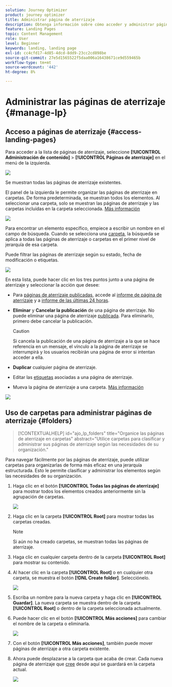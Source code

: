 ```yaml
---
solution: Journey Optimizer
product: journey optimizer
title: Administrar página de aterrizaje
description: Obtenga información sobre cómo acceder y administrar páginas de aterrizaje en Journey Optimizer
feature: Landing Pages
topic: Content Management
role: User
level: Beginner
keywords: landing, landing page
exl-id: cc4cfd17-4d85-4dcd-8dd9-23cc2cd898be
source-git-commit: 27e5d1565522f5daa006a16438671ce9d559465b
workflow-type: tm+mt
source-wordcount: '442'
ht-degree: 8%

---
```


# Administrar las páginas de aterrizaje {#manage-lp}

## Acceso a páginas de aterrizaje {#access-landing-pages}

Para acceder a la lista de páginas de aterrizaje, seleccione **[!UICONTROL Administración de contenido]** > **[!UICONTROL Páginas de aterrizaje]** en el menú de la izquierda.

![](assets/lp_access-list.png)

Se muestran todas las páginas de aterrizaje existentes.

El panel de la izquierda le permite organizar las páginas de aterrizaje en carpetas. De forma predeterminada, se muestran todos los elementos. Al seleccionar una carpeta, solo se muestran las páginas de aterrizaje y las carpetas incluidas en la carpeta seleccionada. [Más información](#folders)

![](assets/lp-access-list-folders.png)

Para encontrar un elemento específico, empiece a escribir un nombre en el campo de búsqueda. Cuando se selecciona una [carpeta](#folders), la búsqueda se aplica a todas las páginas de aterrizaje o carpetas en el primer nivel de jerarquía de esa carpeta<!--(not nested items)-->.

Puede filtrar las páginas de aterrizaje según su estado, fecha de modificación o etiquetas.

![](assets/lp_access-list-filter.png)

En esta lista, puede hacer clic en los tres puntos junto a una página de aterrizaje y seleccionar la acción que desee:

* Para [páginas de aterrizaje publicadas](create-lp.md#publish-landing-page), accede al [informe de página de aterrizaje](../reports/lp-report-global-cja.md) y a [informe de las últimas 24 horas](../reports/lp-report-live.md).

* **Eliminar** y **Cancelar la publicación** de una página de aterrizaje. No puede eliminar una página de aterrizaje [publicada](create-lp.md#publish-landing-page). Para eliminarlo, primero debe cancelar la publicación.

  >[!CAUTION]
  >
  >Si cancela la publicación de una página de aterrizaje a la que se hace referencia en un mensaje, el vínculo a la página de aterrizaje se interrumpirá y los usuarios recibirán una página de error si intentan acceder a ella.

* **Duplicar** cualquier página de aterrizaje.

* Editar las [etiquetas](../start/search-filter-categorize.md#tags) asociadas a una página de aterrizaje.

* Mueva la página de aterrizaje a una carpeta. [Más información](#folders)

![](assets/lp_access-list-actions.png)

## Uso de carpetas para administrar páginas de aterrizaje {#folders}

>[!CONTEXTUALHELP]
>id="ajo_lp_folders"
>title="Organice las páginas de aterrizaje en carpetas"
>abstract="Utilice carpetas para clasificar y administrar sus páginas de aterrizaje según las necesidades de su organización."

Para navegar fácilmente por las páginas de aterrizaje, puede utilizar carpetas para organizarlas de forma más eficaz en una jerarquía estructurada. Esto le permite clasificar y administrar los elementos según las necesidades de su organización.

1. Haga clic en el botón **[!UICONTROL Todas las páginas de aterrizaje]** para mostrar todos los elementos creados anteriormente sin la agrupación de carpetas.

   ![](assets/lp-folders.png)

1. Haga clic en la carpeta **[!UICONTROL Root]** para mostrar todas las carpetas creadas.

   >[!NOTE]
   >
   >Si aún no ha creado carpetas, se muestran todas las páginas de aterrizaje.

1. Haga clic en cualquier carpeta dentro de la carpeta **[!UICONTROL Root]** para mostrar su contenido.

1. Al hacer clic en la carpeta **[!UICONTROL Root]** o en cualquier otra carpeta, se muestra el botón **[!DNL Create folder]**. Selecciónelo.

   ![](assets/lp-create-folder.png)

1. Escriba un nombre para la nueva carpeta y haga clic en **[!UICONTROL Guardar]**. La nueva carpeta se muestra dentro de la carpeta **[!UICONTROL Root]** o dentro de la carpeta seleccionada actualmente.

1. Puede hacer clic en el botón **[!UICONTROL Más acciones]** para cambiar el nombre de la carpeta o eliminarla.

   ![](assets/lp-folder-more-actions.png)

1. Con el botón **[!UICONTROL Más acciones]**, también puede mover páginas de aterrizaje a otra carpeta existente.

1. Ahora puede desplazarse a la carpeta que acaba de crear. Cada nueva página de aterrizaje que [cree](create-lp.md#create-landing-page.md) desde aquí se guardará en la carpeta actual.

   ![](assets/lp-folder-create.png)
